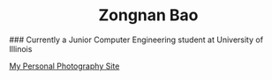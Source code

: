 <h1 align="center"> Zongnan Bao </h1>
### Currently a Junior Computer Engineering student at University of Illinois 

[My Personal Photography Site](http://500px.com/zbao98)
